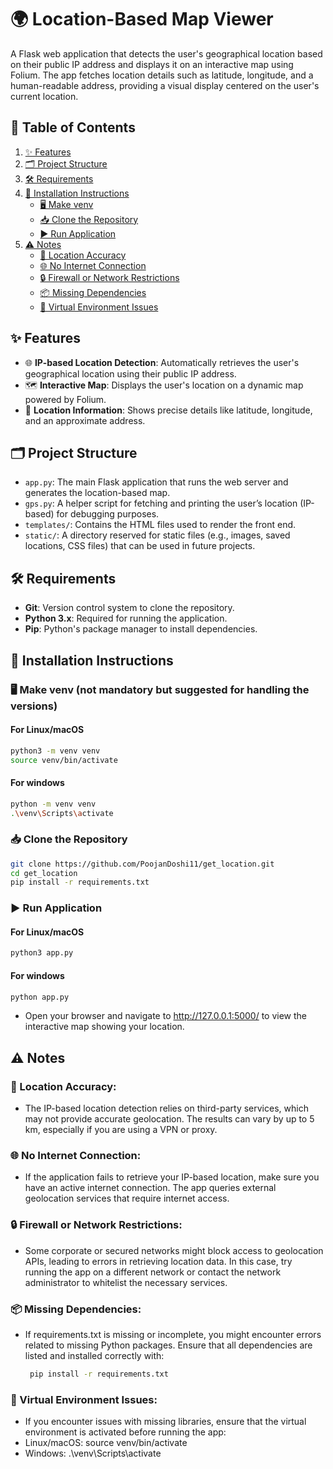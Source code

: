 # 🌍 Location-Based Map Viewer

A Flask web application that detects the user's geographical location based on their public IP address and displays it on an interactive map using Folium. The app fetches location details such as latitude, longitude, and a human-readable address, providing a visual display centered on the user's current location.

## 📑 Table of Contents
1. [✨ Features](#✨-features)
2. [🗂️ Project Structure](#🗂️-project-structure)
3. [🛠️ Requirements](#🛠️-requirements)
4. [🚀 Installation Instructions](#🚀-installation-instructions)
   - [🖥️ Make venv](#🖥️-make-venv-not-mandatory-but-suggested-for-handling-the-versions)
   - [📥 Clone the Repository](#📥-clone-the-repository)
   - [▶️ Run Application](#▶️-run-application)
5. [⚠️ Notes](#⚠️-notes)
   - [📏 Location Accuracy](#📏-location-accuracy)
   - [🌐 No Internet Connection](#🌐-no-internet-connection)
   - [🔒 Firewall or Network Restrictions](#🔒-firewall-or-network-restrictions)
   - [📦 Missing Dependencies](#📦-missing-dependencies)
   - [🛑 Virtual Environment Issues](#🛑-virtual-environment-issues)

## ✨ Features

- 🌐 **IP-based Location Detection**: Automatically retrieves the user's geographical location using their public IP address.
- 🗺️ **Interactive Map**: Displays the user's location on a dynamic map powered by Folium.
- 📍 **Location Information**: Shows precise details like latitude, longitude, and an approximate address.

## 🗂️ Project Structure

- `app.py`: The main Flask application that runs the web server and generates the location-based map.
- `gps.py`: A helper script for fetching and printing the user’s location (IP-based) for debugging purposes.
- `templates/`: Contains the HTML files used to render the front end.
- `static/`: A directory reserved for static files (e.g., images, saved locations, CSS files) that can be used in future projects.

## 🛠️ Requirements

- **Git**: Version control system to clone the repository.
- **Python 3.x**: Required for running the application.
- **Pip**: Python's package manager to install dependencies.

## 🚀 Installation Instructions

### 🖥️ Make venv (not mandatory but suggested for handling the versions)

#### For Linux/macOS
```bash
python3 -m venv venv
source venv/bin/activate
```  
#### For windows
``` bash
python -m venv venv
.\venv\Scripts\activate
```

### 📥 Clone the Repository

```bash
git clone https://github.com/PoojanDoshi11/get_location.git
cd get_location
pip install -r requirements.txt
```
###  ▶️ Run Application

#### For Linux/macOS
``` bash
python3 app.py
```
#### For windows
``` bash
python app.py
```
- Open your browser and navigate to http://127.0.0.1:5000/ to view the interactive map showing your location.

## ⚠️ Notes

### 📏 Location Accuracy:
- The IP-based location detection relies on third-party services, which may not provide accurate geolocation. The results can vary by up to 5 km, especially if you are using a VPN or proxy.

### 🌐 No Internet Connection:
- If the application fails to retrieve your IP-based location, make sure you have an active internet connection. The app queries external geolocation services that require internet access.

### 🔒 Firewall or Network Restrictions:
- Some corporate or secured networks might block access to geolocation APIs, leading to errors in retrieving location data. In this case, try running the app on a different network or contact the network administrator to whitelist the necessary services.

### 📦 Missing Dependencies:
- If requirements.txt is missing or incomplete, you might encounter errors related to missing Python packages. Ensure that all dependencies are listed and installed correctly with:
  ```bash
   pip install -r requirements.txt
  ```
### 🛑 Virtual Environment Issues:
- If you encounter issues with missing libraries, ensure that the virtual environment is activated before running the app:
- Linux/macOS: source venv/bin/activate
- Windows: .\venv\Scripts\activate





